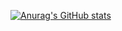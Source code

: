 [![Anurag's GitHub stats](https://github-readme-stats.vercel.app/api?username=caesarc1)](https://github.com/anuraghazra/github-readme-stats)

